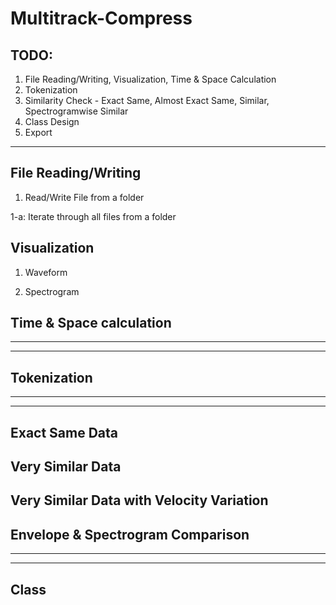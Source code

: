 # Multitrack-Compress
## TODO:
1. File Reading/Writing, Visualization, Time & Space Calculation
2. Tokenization
3. Similarity Check - Exact Same, Almost Exact Same, Similar, Spectrogramwise Similar
4. Class Design
5. Export

----
## File Reading/Writing
1. Read/Write File from a folder

1-a: Iterate through all files from a folder
## Visualization
1. Waveform

2. Spectrogram

## Time & Space calculation
----
----
## Tokenization

----
----
## Exact Same Data

## Very Similar Data

## Very Similar Data with Velocity Variation

## Envelope & Spectrogram Comparison
----
----
## Class
